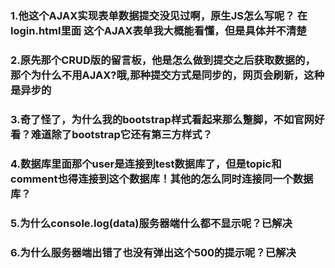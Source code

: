 ### 1.他这个AJAX实现表单数据提交没见过啊，原生JS怎么写呢？ 在login.html里面 这个AJAX表单我大概能看懂，但是具体并不清楚
### 2.原先那个CRUD版的留言板，他是怎么做到提交之后获取数据的，那个为什么不用AJAX?哦,那种提交方式是同步的，网页会刷新，这种是异步的
### 3.奇了怪了，为什么我的bootstrap样式看起来那么蹩脚，不如官网好看？难道除了bootstrap它还有第三方样式？
### 4.数据库里面那个user是连接到test数据库了，但是topic和comment也得连接到这个数据库！其他的怎么同时连接同一个数据库？
### 5.为什么console.log(data)服务器端什么都不显示呢？已解决
### 6.为什么服务器端出错了也没有弹出这个500的提示呢？已解决
